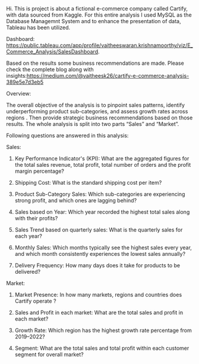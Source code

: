 Hi. This is project is about a fictional e-commerce company called Cartify, with data sourced from Kaggle. For this entire analysis I used MySQL as the Database Managemnt System and to enhance the presentation of data, Tableau has been utilized.

Dashboard: https://public.tableau.com/app/profile/vaitheeswaran.krishnamoorthy/viz/E_Commerce_Analysis/SalesDashboard. 

Based on the results some business recommendations are made. 
Please check the complete blog along with insights:https://medium.com/@vaitheesk26/cartify-e-commerce-analysis-389e5e7d3eb5

Overview:

The overall objective of the analysis is to pinpoint sales patterns, identify underperforming product sub-categories, and assess growth rates across regions . Then provide strategic business recommendations based on those results. The whole analysis is split into two parts “Sales” and “Market”.

Following questions are answered in this analysis:

Sales:

1. Key Performance Indicator's (KPI): What are the aggregated figures for the total sales revenue, total profit, total number of orders and the profit margin percentage?

2. Shipping Cost: What is the standard shipping cost per item?

3. Product Sub-Category Sales: Which sub-categories are experiencing strong profit, and which ones are lagging behind?

4. Sales based on Year: Which year recorded the highest total sales along with their profits?

5. Sales Trend based on quarterly sales: What is the quarterly sales for each year?

6. Monthly Sales: Which months typically see the highest sales every year, and which month consistently experiences the lowest sales annually?

7. Delivery Frequency: How many days does it take for products to be delivered?

Market:

1. Market Presence: In how many markets, regions and countries does Cartify operate ?

2. Sales and Profit in each market:  What are the total sales and profit in each market?

3. Growth Rate: Which region has the highest growth rate percentage from 2019–2022?

4. Segment: What are the total sales and total profit within each customer segment for overall market?


